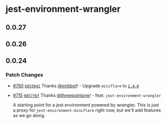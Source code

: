 # jest-environment-wrangler

## 0.0.27

## 0.0.26

## 0.0.24

### Patch Changes

- [#750](https://github.com/cloudflare/wrangler2/pull/750) [`b933641`](https://github.com/cloudflare/wrangler2/commit/b9336414c3c1ac20ba34d274042886ea802385d9) Thanks [@mrbbot](https://github.com/mrbbot)! - Upgrade `miniflare` to [`2.4.0`](https://github.com/cloudflare/miniflare/releases/tag/v2.4.0)

* [#715](https://github.com/cloudflare/wrangler2/pull/715) [`9857fbf`](https://github.com/cloudflare/wrangler2/commit/9857fbf98da6073d8e8deb3764f7ad5d724924aa) Thanks [@threepointone](https://github.com/threepointone)! - feat: `jest-environment-wrangler`

  A starting point for a jest environment powered by wrangler. This is just a proxy for `jest-environment-miniflare` right now, but we'll add features as we go along.
